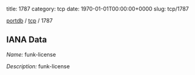 title: 1787
category: tcp
date: 1970-01-01T00:00:00+0000
slug: tcp/1787

[portdb](/) / [tcp](/category/tcp.html) / 1787


## IANA Data

_Name:_ funk-license

_Description:_ funk-license

